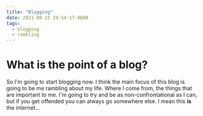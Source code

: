 ```yaml
---
title: "Blogging"
date: 2021-08-15 19:54:17-0600
tags:
  - blogging
  - rambling
---
```


# What is the point of a blog?

So I'm going to start blogging now. I think the main focus of this blog is
going to be me rambling about my life. Where I come from, the things that are
important to me. I'm going to try and be as non-confrontational as I can, but
if you get offended you can always go somewhere else. I mean this **is** the
internet...
